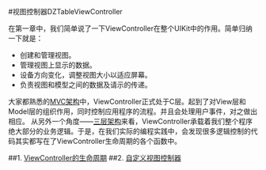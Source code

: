 #视图控制器DZTableViewController

在第一章中，我们简单说了一下ViewController在整个UIKit中的作用。简单归纳一下就是：

* 创建和管理视图。
* 管理视图上显示的数据。
* 设备方向变化，调整视图大小以适应屏幕。
* 负责视图和模型之间的数据及请示的传递。

大家都熟悉的[MVC架构](mvc/mvc.md)中，ViewController正式处于C层。起到了对View层和Model层的组织作用，同时控制应用程序的流程。并且会处理用户事件，对之做出相应。
从另外一个角度——[三层架构](mvc/thirdLevel.md)来看，ViewController承载着我们整个程序绝大部分的业务逻辑。于是，在我们实际的编程实践中，会发现很多逻辑控制的代码其实都写在了ViewController生命周期的各个函数中。

##1. [ViewController的生命周期]()
##2. [自定义视图控制器](custome/custome.md)

